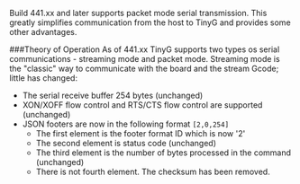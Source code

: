 Build 441.xx and later supports packet mode serial transmission. This greatly simplifies communication from the host to TinyG and provides some other advantages.

###Theory of Operation
As of 441.xx TinyG supports two types os serial communications - streaming mode and packet mode. Streaming mode is the "classic" way to communicate with the board and the stream Gcode; little has changed:

- The serial receive buffer 254 bytes (unchanged)
- XON/XOFF flow control and RTS/CTS flow control are supported (unchanged)
- JSON footers are now in the following format `[2,0,254]`
  - The first element is the footer format ID which is now '2'
  - The second element is status code (unchanged)
  - The third element is the number of bytes processed in the command (unchanged)
  - There is not fourth element. The checksum has been removed.
